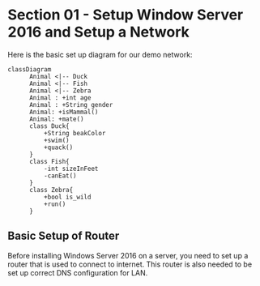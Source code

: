 # Section 01 - Setup Window Server 2016 and Setup a Network

Here is the basic set up diagram for our demo network:
```mermaid
classDiagram
      Animal <|-- Duck
      Animal <|-- Fish
      Animal <|-- Zebra
      Animal : +int age
      Animal : +String gender
      Animal: +isMammal()
      Animal: +mate()
      class Duck{
          +String beakColor
          +swim()
          +quack()
      }
      class Fish{
          -int sizeInFeet
          -canEat()
      }
      class Zebra{
          +bool is_wild
          +run()
      }
```

## Basic Setup of Router
Before installing Windows Server 2016 on a server, you need to set up a router that is used to connect to internet. This router is also needed to be set up correct DNS configuration for LAN.


